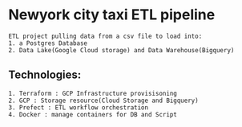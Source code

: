 # Newyork city taxi ETL pipeline
`ETL project pulling data from a csv file to load into:`<br>
 `1. a Postgres Database`<br>
 `2. Data Lake(Google Cloud storage) and Data Warehouse(Bigquery)`<br>
## Technologies:
`1. Terraform : GCP Infrastructure provisisoning`<br>
`2. GCP : Storage resource(Cloud Storage and Bigquery)`<br>
`3. Prefect : ETL workflow orchestration`<br>
`4. Docker : manage containers for DB and Script`

##
